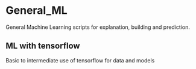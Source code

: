 # General_ML
General Machine Learning scripts for explanation, building and prediction.

## ML with tensorflow

Basic to intermediate use of tensorflow for data and models
